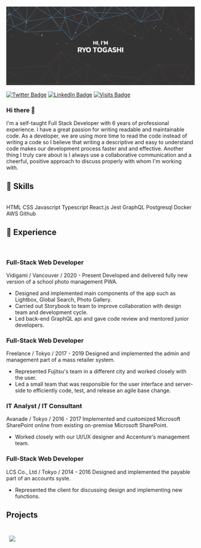 [![Ryo's GitHub Banner](./ryotogashi.png)](https://ryotogashi.com)

[![Twitter Badge](https://img.shields.io/badge/Twitter-Profile-informational?style=flat&logo=twitter&logoColor=white&color=1CA2F1)](https://twitter.com/togashi_ryo)
[![LinkedIn Badge](https://img.shields.io/badge/LinkedIn-Profile-informational?style=flat&logo=linkedin&logoColor=white&color=0D76A8)](https://www.linkedin.com/in/ryotogashi/)
[![Visits Badge](https://badges.pufler.dev/visits/ryonryon/ryonryon)](https://ryotogashi.com)

### Hi there 👋

I'm a self-taught Full Stack Developer with 6 years of professional experience. I have a great passion for writing readable and maintainable code. As a developer, we are using more time to read the code instead of writing a code so I believe that writing a descriptive and easy to understand code makes our development process faster and and effective. Another thing I truly care about is I always use a collaborative communication and a cheerful, positive approach to discuss properly with whom I'm working with.


## 📌 Skills
<br>
HTML
CSS
Javascript
Typescript
React.js
Jest
GraphQL
Postgresql
Docker
AWS
Github

## 💼 Experience
<br>

### Full-Stack Web Developer
Vidigami / Vancouver / 2020 - Present
Developed and delivered fully new version of a school photo management PWA.
 - Designed and implemented main components of the app such as Lightbox, Global Search, Photo Gallery.
 - Carried out Storybook to team to improve collaboration with design team and development cycle.
 - Led back-end GraphQL api and gave code review and mentored junior developers.


### Full-Stack Web Developer
Freelance / Tokyo / 2017 - 2019
Designed and implemented the admin and management part of a mass retailer system.
 - Represented Fujitsu's team in a different city and worked closely with the user.
 - Led a small team that was responsible for the user interface and server-side to efficiently code, test, and release an agile base change.


### IT Analyst / IT Consultant
Avanade / Tokyo / 2016 - 2017
Implemented and customized Microsoft SharePoint online from existing on-premise Microsoft SharePoint.
 - Worked closely with our UI/UX designer and Accenture's management team.
 
 
### Full-Stack Web Developer
LCS Co., Ltd / Tokyo / 2014 - 2016
Designed and implemented the payable part of an accounts syste.
 - Represented the client for discussing design and implementing new functions.
 
 
 ## Projects

<br>

<a href="https://github.com/agnosticful/chipstackoverflow-web">
  <img align="center" style="margin:0.5rem" src="https://github-readme-stats.vercel.app/api/pin/?username=braydoncoyer&repo=tailwindcss-v2-dark-mode-template&title_color=ffffff&text_color=c9cacc&icon_color=4AB197&bg_color=1A2B34" />
</a>

<br>
 


